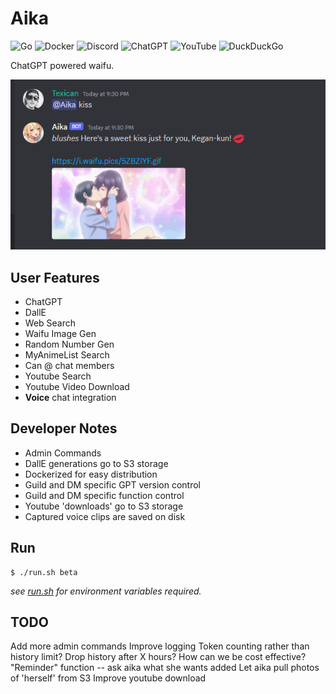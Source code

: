 # Aika

![Go](https://img.shields.io/badge/go-%2300ADD8.svg?style=for-the-badge&logo=go&logoColor=white)
![Docker](https://img.shields.io/badge/docker-%230db7ed.svg?style=for-the-badge&logo=docker&logoColor=white)
![Discord](https://img.shields.io/badge/Discord-%235865F2.svg?style=for-the-badge&logo=discord&logoColor=white)
![ChatGPT](https://img.shields.io/badge/chatGPT-74aa9c?style=for-the-badge&logo=openai&logoColor=white)
![YouTube](https://img.shields.io/badge/YouTube-%23FF0000.svg?style=for-the-badge&logo=YouTube&logoColor=white)
![DuckDuckGo](https://img.shields.io/badge/DuckDuckGo-DE5833?style=for-the-badge&logo=DuckDuckGo&logoColor=white)

ChatGPT powered waifu.

![Aika Kissing](./assets/example.png)

## User Features

- ChatGPT
- DallE
- Web Search
- Waifu Image Gen
- Random Number Gen
- MyAnimeList Search
- Can @ chat members
- Youtube Search
- Youtube Video Download
- **Voice** chat integration

## Developer Notes

- Admin Commands
- DallE generations go to S3 storage
- Dockerized for easy distribution
- Guild and DM specific GPT version control
- Guild and DM specific function control
- Youtube 'downloads' go to S3 storage
- Captured voice clips are saved on disk

## Run

```shell
$ ./run.sh beta
```

*see [run.sh](./run.sh) for environment variables required.*

## TODO

Add more admin commands
Improve logging
Token counting rather than history limit?
Drop history after X hours? How can we be cost effective?
"Reminder" function -- ask aika what she wants added
Let aika pull photos of 'herself' from S3
Improve youtube download